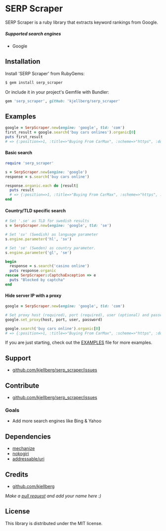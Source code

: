# SERP Scraper
SERP Scraper is a ruby library that extracts keyword rankings from Google.

##### Supported search engines
* Google

## Installation
Install 'SERP Scraper' from RubyGems:
```sh
$ gem install serp_scraper
```
Or include it in your project's Gemfile with Bundler:
```ruby
gem 'serp_scraper', github: 'kjellberg/serp_scraper'
```

## Examples

```ruby 
google = SerpScraper.new(engine: 'google', tld: 'com')
first_result = google.search('buy cars onlines').organic[0]
puts first_result
# => {:position=>1, :title=>"Buying From CarMax", :scheme=>"https", :domain=>"www.carmax.com", :url=>"/car-buying-process", :full_url=>"https://www.carmax.com/car-buying-process"}
```

#### Basic search
```ruby
require 'serp_scraper'

s = SerpScraper.new(engine: 'google')
response = s.search('buy cars online')

response.organic.each do |result|
  puts result
  # => {:position=>1, :title=>"Buying From CarMax", :scheme=>"https", :domain=>"www.carmax.com", :url=>"/car-buying-process", :full_url=>"https://www.carmax.com/car-buying-process"}
end
```

#### Country/TLD specific search
```ruby
# Set '.se' as TLD for swedish results
s = SerpScraper.new(engine: 'google', tld: 'se')

# Set 'sv' (Swedish) as language parameter
s.engine.parameter('hl', 'sv')

# Set 'se' (Sweden) as country parameter.
s.engine.parameter('gl', 'se')

begin
  response = s.search('casino online')
  puts response.organic
rescue SerpScraper::CaptchaException => e
  puts "Blocked by captcha"
end
```

#### Hide server IP with a proxy
```ruby
google = SerpScraper.new(engine: 'google', tld: 'com')

# Set proxy host (required), port (required), user (optional) and password (optional).
google.set_proxy(host, port, user, password)

google.search('buy cars online').organic[0]
# => {:position=>1, :title=>"Buying From CarMax", :scheme=>"https", :domain=>"www.carmax.com", :url=>"/car-buying-process", :full_url=>"https://www.carmax.com/car-buying-process"}
```

If you are just starting, check out the [EXAMPLES](https://github.com/kjellberg/serp_scraper/blob/master/EXAMPLES.md) file for more examples.

## Support
- [github.com/kjellberg/serp_scraper/issues](https://github.com/kjellberg/serp_scraper/issues)

## Contribute
- [github.com/kjellberg/serp_scraper/issues](https://github.com/kjellberg/serp_scraper/issues)

### Goals
- Add more search engines like Bing & Yahoo

## Dependencies
- [mechanize](https://github.com/sparklemotion/mechanize)
- [nokogiri](https://github.com/sparklemotion/nokogiri)
- [addressable/uri](https://github.com/sporkmonger/addressable)

## Credits
- [github.com/kjellberg](https://github.com/kjellberg) 

*Make a [pull request](https://github.com/kjellberg/serp_scraper/#contribute) and add your name here :)*

## License
This library is distributed under the MIT license.
